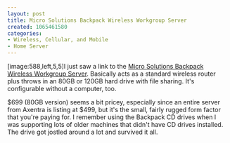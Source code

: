 ```yaml
--- 
layout: post
title: Micro Solutions Backpack Wireless Workgroup Server
created: 1065461580
categories: 
- Wireless, Cellular, and Mobile
- Home Server
---
```

[image:588,left,5,5]I just saw a link to the <a href="http://www.micro-solutions.com/product_info/wws/lit-301xxx.html">Micro Solutions Backpack Wireless Workgroup Server</a>. Basically acts as a standard wireless router plus throws in an 80GB or 120GB hard drive with file sharing. It's configurable without a computer, too.

$699 (80GB version) seems a bit pricey, especially since an entire server from Axentra is listing at $499, but it's the small, fairly rugged form factor that you're paying for. I remember using the Backpack CD drives when I was supporting lots of older machines that didn't have CD drives installed. The drive got jostled around a lot and survived it all.
